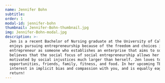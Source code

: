 ```yaml
---
name: Jennifer Bohn
subtitle: 
order: 1
modal-id: jennifer-bohn
thumbnail: Jennifer-Bohn-thumbnail.jpg
img: Jennifer-Bohn-modal.jpg
description: >-
  Jen is a recent Bachelor of Nursing graduate at the University of Calgary and is an aspiring social entrepreneur who
  enjoys pursuing entrepreneurship because of the freedom and choices it offers. She personally defines a social
  entrepreneur as someone who establishes an enterprise that aims to solve social problems or affect social change, and
  believes that the social focus of social entrepreneurship allows her to feel more connected to her work as it is
  motivated by social injustices much larger than herself. Jen loves to fill her free time with continuous learning
  opportunities, friends, family, fitness, and food. In her upcoming TEDx Talk, she is incredibly excited to share her
  interest in implicit bias and compassion with you, and is equally eager to learn from you and this experience in
  return!
---
```


